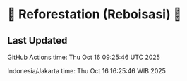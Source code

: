 
# 🌳 Reforestation (Reboisasi) 🌲

## Last Updated

GitHub Actions time: Thu Oct 16 09:25:46 UTC 2025

Indonesia/Jakarta time: Thu Oct 16 16:25:46 WIB 2025
